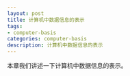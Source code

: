 ```yaml
---
layout: post
title: 计算机中数据信息的表示
tags:
- computer-basis
categories: computer-basis
description: 计算机中数据信息的表示
---
```



本章我们讲述一下计算机中数据信息的表示。


<!-- more -->




<br />
<br />
<br />

